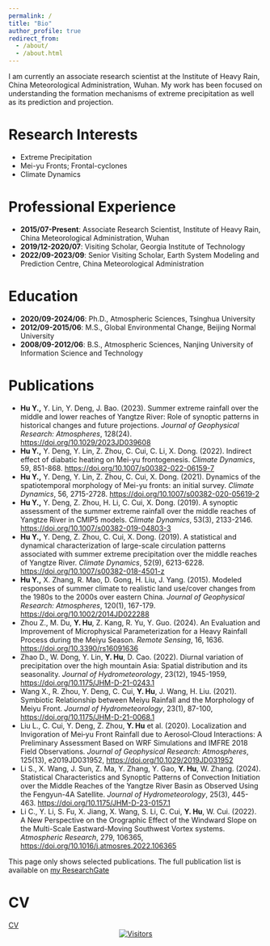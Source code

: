 ```yaml
---
permalink: /
title: "Bio"
author_profile: true
redirect_from: 
  - /about/
  - /about.html
---
```


I am currently an associate research scientist at the Institute of Heavy Rain, China Meteorological Administration, Wuhan. My work has been focused on understanding the formation mechanisms of extreme precipitation as well as its prediction and projection.

Research Interests
======
* Extreme Precipitation
* Mei-yu Fronts; Frontal-cyclones
* Climate Dynamics

Professional Experience
======
- **2015/07-Present**: Associate Research Scientist, Institute of Heavy Rain, China Meteorological Administration, Wuhan
- **2019/12-2020/07**: Visiting Scholar, Georgia Institute of Technology
- **2022/09-2023/09**: Senior Visiting Scholar, Earth System Modeling and Prediction Centre, China Meteorological Administration

Education
======
- **2020/09-2024/06**: Ph.D., Atmospheric Sciences, Tsinghua University 
- **2012/09-2015/06**: M.S., Global Environmental Change, Beijing Normal University
- **2008/09-2012/06**: B.S., Atmospheric Sciences, Nanjing University of Information Science and Technology

<h1 id="publications"> Publications</h1>

- **Hu Y.,** Y. Lin, Y. Deng, J. Bao. (2023). Summer extreme rainfall over the middle and lower reaches of Yangtze River: Role of synoptic patterns in historical changes and future projections. *Journal of Geophysical Research: Atmospheres*, 128(24). https://doi.org/10.1029/2023JD039608
- **Hu Y.,** Y. Deng, Y. Lin, Z. Zhou, C. Cui, C. Li, X. Dong. (2022). Indirect effect of diabatic heating on Mei-yu frontogenesis. *Climate Dynamics*, 59, 851-868. https://doi.org/10.1007/s00382-022-06159-7
- **Hu Y.,** Y. Deng, Y. Lin, Z. Zhou, C. Cui, X. Dong. (2021). Dynamics of the spatiotemporal morphology of Mei-yu fronts: an initial survey. *Climate Dynamics*, 56, 2715-2728. https://doi.org/10.1007/s00382-020-05619-2
- **Hu Y.,** Y. Deng, Z. Zhou, H. Li, C. Cui, X. Dong. (2019). A synoptic assessment of the summer extreme rainfall over the middle reaches of Yangtze River in CMIP5 models. *Climate Dynamics*, 53(3), 2133-2146. https://doi.org/10.1007/s00382-019-04803-3
- **Hu Y.,** Y. Deng, Z. Zhou, C. Cui, X. Dong. (2019). A statistical and dynamical characterization of large-scale circulation patterns associated with summer extreme precipitation over the middle reaches of Yangtze River. *Climate Dynamics*, 52(9), 6213-6228. https://doi.org/10.1007/s00382-018-4501-z
- **Hu Y.,** X. Zhang, R. Mao, D. Gong, H. Liu, J. Yang. (2015). Modeled responses of summer climate to realistic land use/cover changes from the 1980s to the 2000s over eastern China. *Journal of Geophysical Research: Atmospheres*, 120(1), 167-179. https://doi.org/10.1002/2014JD022288
- Zhou Z., M. Du, **Y. Hu**, Z. Kang, R. Yu, Y. Guo. (2024). An Evaluation and Improvement of Microphysical Parameterization for a Heavy Rainfall Process during the Meiyu Season. *Remote Sensing*, 16, 1636. https://doi.org/10.3390/rs16091636
-	Zhao D., W. Dong, Y. Lin, **Y. Hu**, D. Cao. (2022). Diurnal variation of precipitation over the high mountain Asia: Spatial distribution and its seasonality. *Journal of Hydrometeorology*, 23(12), 1945-1959, https://doi.org/10.1175/JHM-D-21-0243.1
-	Wang X., R. Zhou, Y. Deng, C. Cui, **Y. Hu**, J. Wang, H. Liu. (2021). Symbiotic Relationship between Meiyu Rainfall and the Morphology of Meiyu Front. *Journal of Hydrometeorology*, 23(1), 87-100, https://doi.org/10.1175/JHM-D-21-0068.1
-	Liu L., C. Cui, Y. Deng, Z. Zhou, **Y. Hu** et al. (2020). Localization and Invigoration of Mei‐yu Front Rainfall due to Aerosol‐Cloud Interactions: A Preliminary Assessment Based on WRF Simulations and IMFRE 2018 Field Observations. *Journal of Geophysical Research: Atmospheres*, 125(13), e2019JD031952, https://doi.org/10.1029/2019JD031952
-	Li S., X. Wang, J. Sun, Z. Ma, Y. Zhang, Y. Gao, **Y. Hu**, W. Zhang. (2024). Statistical Characteristics and Synoptic Patterns of Convection Initiation over the Middle Reaches of the Yangtze River Basin as Observed Using the Fengyun-4A Satellite. *Journal of Hydrometeorology*, 25(3), 445-463. https://doi.org/10.1175/JHM-D-23-0157.1
-	Li C., Y. Li, S. Fu, X. Jiang, X. Wang, S. Li, C. Cui, **Y. Hu**, W. Cui. (2022). A New Perspective on the Orographic Effect of the Windward Slope on the Multi-Scale Eastward-Moving Southwest Vortex systems. *Atmospheric Research*, 279, 106365, https://doi.org/10.1016/j.atmosres.2022.106365

This page only shows selected publications. The full publication list is available on <a href="https://www.researchgate.net/profile/Yang-Hu-128">my ResearchGate</a>

<h1 id="cv"> CV</h1>
<a href="/files/paper1.pdf">CV</a>

<div align='center'><a href='https://www.free-website-hit-counter.com'><img src='https://www.free-website-hit-counter.com/c.php?d=8&id=172608&s=10' border='0' alt='Visitors'></a> </div>

